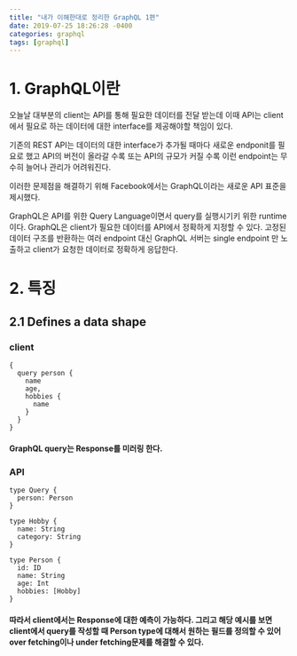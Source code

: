 ```yaml
---
title: "내가 이해한대로 정리한 GraphQL 1편"
date: 2019-07-25 18:26:28 -0400
categories: graphql
tags: [graphql]
---
```


# 1. GraphQL이란
오늘날 대부분의 client는 API를 통해 필요한 데이터를 전달 받는데 이때 API는 client에서 필요로 하는 데이터에 대한 interface를 제공해야할 책임이 있다.

기존의 REST API는 데이터의 대한 interface가 추가될 때마다 새로운 endponit를 필요로 했고 API의 버전이 올라갈 수록 또는 API의 규모가 커질 수록 이런 endpoint는 무수히 늘어나 관리가 어려워진다.

이러한 문제점을 해결하기 위해 Facebook에서는 GraphQL이라는 새로운 API 표준을 제시했다. 

GraphQL은 API를 위한 Query Language이면서 query를 실행시기키 위한 runtime이다. GraphQL은 client가 필요한 데이터를 API에서 정확하게 지정할 수 있다. 고정된 데이터 구조를 반환하는 여러 endpoint 대신 GraphQL 서버는 single endpoint 만 노출하고 client가 요청한 데이터로 정확하게 응답한다.

# 2. 특징
## 2.1 Defines a data shape

### client
```
{
  query person {
    name
    age,
    hobbies {
      name
    }
  }
}
```
#### GraphQL query는 Response를 미러링 한다.

### API
```
type Query {
  person: Person
}

type Hobby {
  name: String
  category: String
}

type Person {
  id: ID
  name: String
  age: Int
  hobbies: [Hobby]
}
```

#### 따라서 client에서는 Response에 대한 예측이 가능하다. 그리고 해당 예시를 보면 client에서 query를 작성할 때 Person type에 대해서 원하는 필드를 정의할 수 있어 over fetching이나 under fetching문제를 해결할 수 있다.
